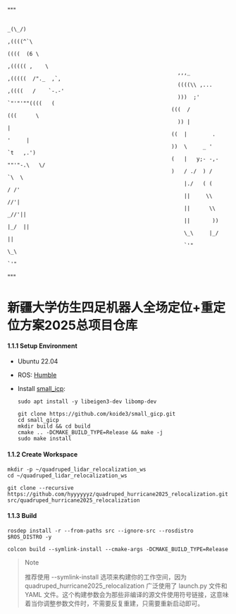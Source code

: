 """

                                                                                  _(\_/)
                                                                                ,((((^`\
                                                                                ((((  (6 \
                                                                              ,((((( ,    \
                                                          ,,,_              ,(((((  /"._  ,`,
                                                          ((((\\ ,...       ,((((   /    `-.-'
                                                          )))  ;'    `"'"'""((((   (      
                                                        (((  /            (((      \
                                                          )) |                      |
                                                        ((  |        .       '     |
                                                        ))  \     _ '      `t   ,.')
                                                        (   |   y;- -,-""'"-.\   \/
                                                        )   / ./  ) /         `\  \
                                                            |./   ( (           / /'
                                                            ||     \\          //'|
                                                            ||      \\       _//'||
                                                            ||       ))     |_/  ||
                                                            \_\     |_/          ||
                                                            `'"                  \_\
                                                                                `'"
"""
# 新疆大学仿生四足机器人全场定位+重定位方案2025总项目仓库

#### 1.1.1 Setup Environment



- Ubuntu 22.04

- ROS: [Humble](https://docs.ros.org/en/humble/Installation/Ubuntu-Install-Debs.html)

- Install [small_icp](https://github.com/koide3/small_gicp):

  ```
  sudo apt install -y libeigen3-dev libomp-dev
  
  git clone https://github.com/koide3/small_gicp.git
  cd small_gicp
  mkdir build && cd build
  cmake .. -DCMAKE_BUILD_TYPE=Release && make -j
  sudo make install
  ```

  

#### 1.1.2 Create Workspace



```
mkdir -p ~/quadruped_lidar_relocalization_ws
cd ~/quadruped_lidar_relocalization_ws
```



```
git clone --recursive https://github.com/hyyyyyyz/quadruped_hurricane2025_relocalization.git src/quadruped_hurricane2025_relocalization
```

#### 1.1.3 Build



```
rosdep install -r --from-paths src --ignore-src --rosdistro $ROS_DISTRO -y
```



```
colcon build --symlink-install --cmake-args -DCMAKE_BUILD_TYPE=Release
```



> Note
>
> 推荐使用 --symlink-install 选项来构建你的工作空间，因为 quadruped_hurricane2025_relocalization 广泛使用了 launch.py 文件和 YAML 文件。这个构建参数会为那些非编译的源文件使用符号链接，这意味着当你调整参数文件时，不需要反复重建，只需要重新启动即可。



